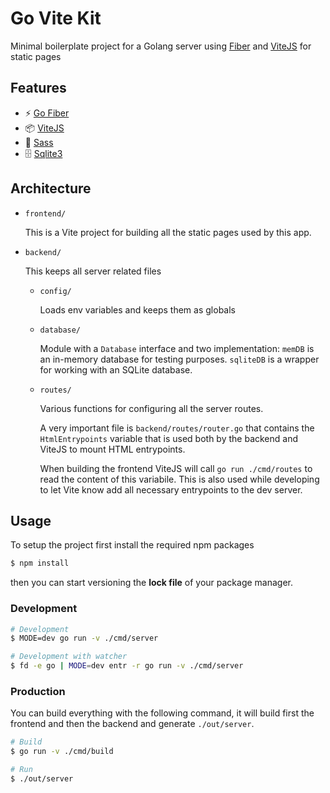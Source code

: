 # Go Vite Kit

Minimal boilerplate project for a Golang server using [Fiber](https://github.com/gofiber/fiber) and [ViteJS](https://github.com/vitejs/vite) for static pages

## Features

-   ⚡️ [Go Fiber](https://github.com/gofiber/fiber)
-   📦 [ViteJS](http://vitejs.dev/)
-   🎨 [Sass](https://sass-lang.com/)
-   🗄️ [Sqlite3](https://github.com/mattn/go-sqlite3)

## Architecture

-   `frontend/`

    This is a Vite project for building all the static pages used by this app.

-   `backend/`

    This keeps all server related files

    -   `config/`

        Loads env variables and keeps them as globals 

    -   `database/`

        Module with a `Database` interface and two implementation: `memDB` is an in-memory database for testing purposes. `sqliteDB` is a wrapper for working with an SQLite database.

    -   `routes/`

        Various functions for configuring all the server routes.

        A very important file is `backend/routes/router.go` that contains the `HtmlEntrypoints` variable that is used both by the backend and ViteJS to mount HTML entrypoints. 
        
        When building the frontend ViteJS will call `go run ./cmd/routes` to read the content of this variabile. This is also used while developing to let Vite know add all necessary entrypoints to the dev server.

## Usage

To setup the project first install the required npm packages

```bash
$ npm install
```

then you can start versioning the **lock file** of your package manager.

### Development

```bash
# Development
$ MODE=dev go run -v ./cmd/server

# Development with watcher
$ fd -e go | MODE=dev entr -r go run -v ./cmd/server
```

### Production

You can build everything with the following command, it will build first the frontend and then the backend and generate `./out/server`. 

```bash
# Build
$ go run -v ./cmd/build

# Run
$ ./out/server
```
